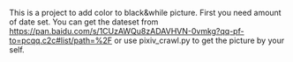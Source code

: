 This is a project to add color to black&while picture.
First you need amount of date set. You can get the dateset from https://pan.baidu.com/s/1CUzAWQu8zADAVHVN-0vmkg?qq-pf-to=pcqq.c2c#list/path=%2F
or use pixiv_crawl.py to get the picture by your self.
